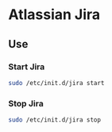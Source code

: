 # Atlassian Jira

## Use

### Start Jira

```bash
sudo /etc/init.d/jira start
```

### Stop Jira

```bash
sudo /etc/init.d/jira stop
```
